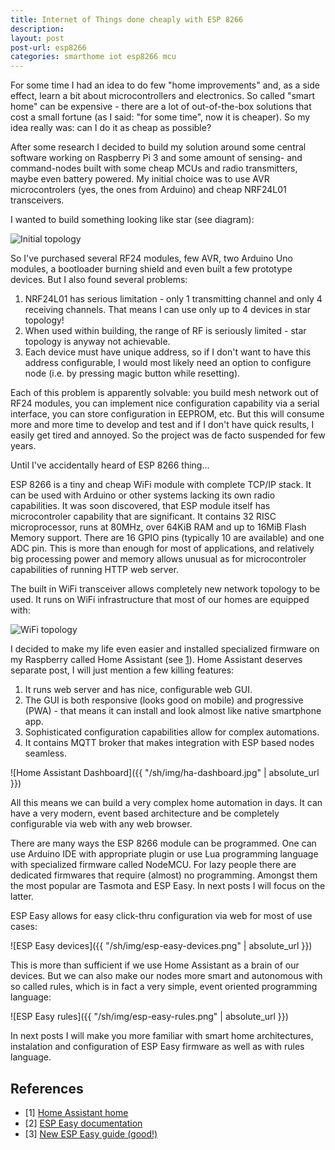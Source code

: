 ```yaml
---
title: Internet of Things done cheaply with ESP 8266
description: 
layout: post
post-url: esp8266
categories: smarthome iot esp8266 mcu
---
```

For some time I had an idea to do few "home improvements" and, as a side effect, learn a bit about microcontrollers and electronics. So called "smart home" can be expensive - there are a lot of out-of-the-box solutions that cost a small fortune (as I said: "for some time", now it is cheaper). So my idea really was: can I do it as cheap as possible?

After some research I decided to build my solution around some central software working on Raspberry Pi 3 and some amount of sensing- and command-nodes built with some cheap MCUs and radio transmitters, maybe even battery powered. My initial choice was to use AVR microcontrolers (yes, the ones from Arduino) and cheap NRF24L01 transceivers.

I wanted to build something looking like star (see diagram):

![Initial topology](https://www.plantuml.com/plantuml/proxy?cache=no&src=https://raw.github.com/maciejmalecki/blog/master/sh/diagrams/basic-topology.puml)

So I've purchased several RF24 modules, few AVR, two Arduino Uno modules, a bootloader burning shield and even built a few prototype devices. But I also found several problems:
1. NRF24L01 has serious limitation - only 1 transmitting channel and only 4 receiving channels. That means I can use only up to 4 devices in star topology!
2. When used within building, the range of RF is seriously limited - star topology is anyway not achievable.
3. Each device must have unique address, so if I don't want to have this address configurable, I would most likely need an option to configure node (i.e. by pressing magic button while resetting).

Each of this problem is apparently solvable: you build mesh network out of RF24 modules, you can implement nice configuration capability via a serial interface, you can store configuration in EEPROM, etc. But this will consume more and more time to develop and test and if I don't have quick results, I easily get tired and annoyed. So the project was de facto suspended for few years. 

Until I've accidentally heard of ESP 8266 thing...

ESP 8266 is a tiny and cheap WiFi module with complete TCP/IP stack. It can be used with Arduino or other systems lacking its own radio capabilities. It was soon discovered, that ESP module itself has microcontroler capability that are significant. It contains 32 RISC microprocessor, runs at 80MHz, over 64KiB RAM and up to 16MiB Flash Memory support. There are 16 GPIO pins (typically 10 are available) and one ADC pin. This is more than enough for most of applications, and relatively big processing power and memory allows unusual as for microcontroler capabilities of running HTTP web server.

The built in WiFi transceiver allows completely new network topology to be used. It runs on WiFi infrastructure that most of our homes are equipped with:

![WiFi topology](https://www.plantuml.com/plantuml/proxy?cache=no&src=https://raw.github.com/maciejmalecki/blog/master/sh/diagrams/wifi-topology.puml)

I decided to make my life even easier and installed specialized firmware on my Raspberry called Home Assistant (see [1]). Home Assistant deserves separate post, I will just mention a few killing features:
1. It runs web server and has nice, configurable web GUI.
2. The GUI is both responsive (looks good on mobile) and progressive (PWA) - that means it can install and look almost like native smartphone app.
3. Sophisticated configuration capabilities allow for complex automations.
4. It contains MQTT broker that makes integration with ESP based nodes seamless.

![Home Assistant Dashboard]({{ "/sh/img/ha-dashboard.jpg" | absolute_url }})

All this means we can build a very complex home automation in days. It can have a very modern, event based architecture and be completely configurable via web with any web browser.

There are many ways the ESP 8266 module can be programmed. One can use Arduino IDE with appropriate plugin or use Lua programming language with specialized firmware called NodeMCU. For lazy people there are dedicated firmwares that require (almost) no programming. Amongst them the most popular are Tasmota and ESP Easy. In next posts I will focus on the latter.

ESP Easy allows for easy click-thru configuration via web for most of use cases:

![ESP Easy devices]({{ "/sh/img/esp-easy-devices.png" | absolute_url }})

This is more than sufficient if we use Home Assistant as a brain of our devices. But we can also make our nodes more smart and autonomous with so called rules, which is in fact a very simple, event oriented programming language:

![ESP Easy rules]({{  "/sh/img/esp-easy-rules.png" | absolute_url }})

In next posts I will make you more familiar with smart home architectures, instalation and configuration of ESP Easy firmware as well as with rules language.

## References
* \[1\] [Home Assistant home][1]
* \[2\] [ESP Easy documentation][2]
* \[3\] [New ESP Easy guide (good!)][3]

[1]: https://www.home-assistant.io/
[2]: https://www.letscontrolit.com/wiki/index.php/ESPEasy
[3]: https://espeasy.readthedocs.io/en/latest/
